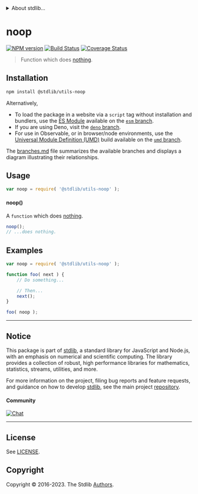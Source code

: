 <!--

@license Apache-2.0

Copyright (c) 2018 The Stdlib Authors.

Licensed under the Apache License, Version 2.0 (the "License");
you may not use this file except in compliance with the License.
You may obtain a copy of the License at

   http://www.apache.org/licenses/LICENSE-2.0

Unless required by applicable law or agreed to in writing, software
distributed under the License is distributed on an "AS IS" BASIS,
WITHOUT WARRANTIES OR CONDITIONS OF ANY KIND, either express or implied.
See the License for the specific language governing permissions and
limitations under the License.

-->


<details>
  <summary>
    About stdlib...
  </summary>
  <p>We believe in a future in which the web is a preferred environment for numerical computation. To help realize this future, we've built stdlib. stdlib is a standard library, with an emphasis on numerical and scientific computation, written in JavaScript (and C) for execution in browsers and in Node.js.</p>
  <p>The library is fully decomposable, being architected in such a way that you can swap out and mix and match APIs and functionality to cater to your exact preferences and use cases.</p>
  <p>When you use stdlib, you can be absolutely certain that you are using the most thorough, rigorous, well-written, studied, documented, tested, measured, and high-quality code out there.</p>
  <p>To join us in bringing numerical computing to the web, get started by checking us out on <a href="https://github.com/stdlib-js/stdlib">GitHub</a>, and please consider <a href="https://opencollective.com/stdlib">financially supporting stdlib</a>. We greatly appreciate your continued support!</p>
</details>

# noop

[![NPM version][npm-image]][npm-url] [![Build Status][test-image]][test-url] [![Coverage Status][coverage-image]][coverage-url] <!-- [![dependencies][dependencies-image]][dependencies-url] -->

> Function which does [nothing][nop].

<section class="installation">

## Installation

```bash
npm install @stdlib/utils-noop
```

Alternatively,

-   To load the package in a website via a `script` tag without installation and bundlers, use the [ES Module][es-module] available on the [`esm` branch][esm-url].
-   If you are using Deno, visit the [`deno` branch][deno-url].
-   For use in Observable, or in browser/node environments, use the [Universal Module Definition (UMD)][umd] build available on the [`umd` branch][umd-url].

The [branches.md][branches-url] file summarizes the available branches and displays a diagram illustrating their relationships.

</section>

<section class="usage">

## Usage

```javascript
var noop = require( '@stdlib/utils-noop' );
```

#### noop()

A `function` which does [nothing][nop].

```javascript
noop();
// ...does nothing.
```

</section>

<!-- /.usage -->

<section class="examples">

## Examples

<!-- eslint no-undef: "error" -->

```javascript
var noop = require( '@stdlib/utils-noop' );

function foo( next ) {
    // Do something...

    // Then...
    next();
}

foo( noop );
```

</section>

<!-- /.examples -->

<!-- Section for related `stdlib` packages. Do not manually edit this section, as it is automatically populated. -->

<section class="related">

</section>

<!-- /.related -->

<!-- Section for all links. Make sure to keep an empty line after the `section` element and another before the `/section` close. -->


<section class="main-repo" >

* * *

## Notice

This package is part of [stdlib][stdlib], a standard library for JavaScript and Node.js, with an emphasis on numerical and scientific computing. The library provides a collection of robust, high performance libraries for mathematics, statistics, streams, utilities, and more.

For more information on the project, filing bug reports and feature requests, and guidance on how to develop [stdlib][stdlib], see the main project [repository][stdlib].

#### Community

[![Chat][chat-image]][chat-url]

---

## License

See [LICENSE][stdlib-license].


## Copyright

Copyright &copy; 2016-2023. The Stdlib [Authors][stdlib-authors].

</section>

<!-- /.stdlib -->

<!-- Section for all links. Make sure to keep an empty line after the `section` element and another before the `/section` close. -->

<section class="links">

[npm-image]: http://img.shields.io/npm/v/@stdlib/utils-noop.svg
[npm-url]: https://npmjs.org/package/@stdlib/utils-noop

[test-image]: https://github.com/stdlib-js/utils-noop/actions/workflows/test.yml/badge.svg?branch=v0.1.0
[test-url]: https://github.com/stdlib-js/utils-noop/actions/workflows/test.yml?query=branch:v0.1.0

[coverage-image]: https://img.shields.io/codecov/c/github/stdlib-js/utils-noop/main.svg
[coverage-url]: https://codecov.io/github/stdlib-js/utils-noop?branch=main

<!--

[dependencies-image]: https://img.shields.io/david/stdlib-js/utils-noop.svg
[dependencies-url]: https://david-dm.org/stdlib-js/utils-noop/main

-->

[chat-image]: https://img.shields.io/gitter/room/stdlib-js/stdlib.svg
[chat-url]: https://app.gitter.im/#/room/#stdlib-js_stdlib:gitter.im

[stdlib]: https://github.com/stdlib-js/stdlib

[stdlib-authors]: https://github.com/stdlib-js/stdlib/graphs/contributors

[umd]: https://github.com/umdjs/umd
[es-module]: https://developer.mozilla.org/en-US/docs/Web/JavaScript/Guide/Modules

[deno-url]: https://github.com/stdlib-js/utils-noop/tree/deno
[umd-url]: https://github.com/stdlib-js/utils-noop/tree/umd
[esm-url]: https://github.com/stdlib-js/utils-noop/tree/esm
[branches-url]: https://github.com/stdlib-js/utils-noop/blob/main/branches.md

[stdlib-license]: https://raw.githubusercontent.com/stdlib-js/utils-noop/main/LICENSE

[nop]: https://en.wikipedia.org/wiki/NOP

</section>

<!-- /.links -->
